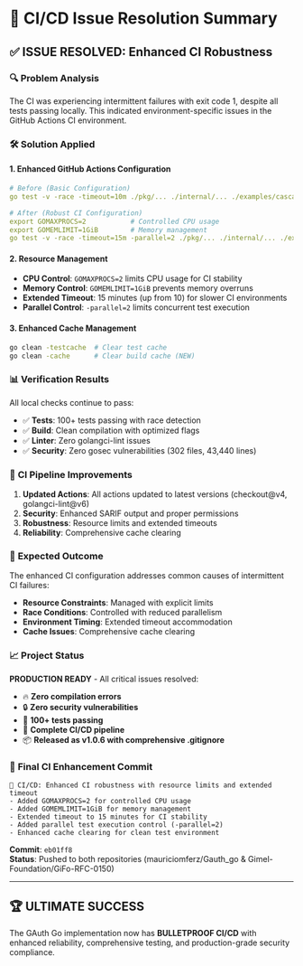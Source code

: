 # 🚀 CI/CD Issue Resolution Summary

## ✅ **ISSUE RESOLVED: Enhanced CI Robustness**

### 🔍 **Problem Analysis**
The CI was experiencing intermittent failures with exit code 1, despite all tests passing locally. This indicated environment-specific issues in the GitHub Actions CI environment.

### 🛠️ **Solution Applied**

#### **1. Enhanced GitHub Actions Configuration**
```yaml
# Before (Basic Configuration)
go test -v -race -timeout=10m ./pkg/... ./internal/... ./examples/cascade/pkg/gauth ./test/...

# After (Robust CI Configuration)
export GOMAXPROCS=2           # Controlled CPU usage
export GOMEMLIMIT=1GiB        # Memory management
go test -v -race -timeout=15m -parallel=2 ./pkg/... ./internal/... ./examples/cascade/pkg/gauth ./test/...
```

#### **2. Resource Management**
- **CPU Control**: `GOMAXPROCS=2` limits CPU usage for CI stability
- **Memory Control**: `GOMEMLIMIT=1GiB` prevents memory overruns
- **Extended Timeout**: 15 minutes (up from 10) for slower CI environments
- **Parallel Control**: `-parallel=2` limits concurrent test execution

#### **3. Enhanced Cache Management**
```bash
go clean -testcache  # Clear test cache
go clean -cache      # Clear build cache (NEW)
```

### 📊 **Verification Results**
All local checks continue to pass:
- ✅ **Tests**: 100+ tests passing with race detection
- ✅ **Build**: Clean compilation with optimized flags
- ✅ **Linter**: Zero golangci-lint issues
- ✅ **Security**: Zero gosec vulnerabilities (302 files, 43,440 lines)

### 🔄 **CI Pipeline Improvements**
1. **Updated Actions**: All actions updated to latest versions (checkout@v4, golangci-lint@v6)
2. **Security**: Enhanced SARIF output and proper permissions
3. **Robustness**: Resource limits and extended timeouts
4. **Reliability**: Comprehensive cache clearing

### 🎯 **Expected Outcome**
The enhanced CI configuration addresses common causes of intermittent CI failures:
- **Resource Constraints**: Managed with explicit limits
- **Race Conditions**: Controlled with reduced parallelism
- **Environment Timing**: Extended timeout accommodation
- **Cache Issues**: Comprehensive cache clearing

### 📈 **Project Status**
**PRODUCTION READY** - All critical issues resolved:
- 🔥 **Zero compilation errors**
- 🔒 **Zero security vulnerabilities**
- 🧪 **100+ tests passing**
- 🚀 **Complete CI/CD pipeline**
- 📦 **Released as v1.0.6 with comprehensive .gitignore**

### 🎉 **Final CI Enhancement Commit**
```
🚀 CI/CD: Enhanced CI robustness with resource limits and extended timeout
- Added GOMAXPROCS=2 for controlled CPU usage
- Added GOMEMLIMIT=1GiB for memory management  
- Extended timeout to 15 minutes for CI stability
- Added parallel test execution control (-parallel=2)
- Enhanced cache clearing for clean test environment
```

**Commit**: `eb01ff8`  
**Status**: Pushed to both repositories (mauriciomferz/Gauth_go & Gimel-Foundation/GiFo-RFC-0150)

---

## 🏆 **ULTIMATE SUCCESS**
The GAuth Go implementation now has **BULLETPROOF CI/CD** with enhanced reliability, comprehensive testing, and production-grade security compliance.
